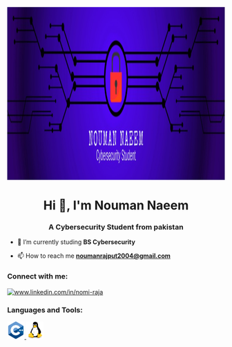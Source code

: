 <img src="https://github.com/nomi2k4/nomi2k4/blob/main/nomi2k4.jpeg" alt="nomi2k4" width="1300" height="400">
<h1 align="center">Hi 👋, I'm Nouman Naeem</h1>
<h3 align="center">A Cybersecurity Student from pakistan</h3>

- 🔭 I’m currently studing **BS Cybersecurity**

- 📫 How to reach me **noumanrajput2004@gmail.com**

<h3 align="left">Connect with me:</h3>
<p align="left">
<a href="https://linkedin.com/in/www.linkedin.com/in/nomi-raja" target="blank"><img align="center" src="https://raw.githubusercontent.com/rahuldkjain/github-profile-readme-generator/master/src/images/icons/Social/linked-in-alt.svg" alt="www.linkedin.com/in/nomi-raja" height="30" width="40" /></a>
</p>

<h3 align="left">Languages and Tools:</h3>
<p align="left"> <a href="https://www.w3schools.com/cpp/" target="_blank" rel="noreferrer"> <img src="https://raw.githubusercontent.com/devicons/devicon/master/icons/cplusplus/cplusplus-original.svg" alt="cplusplus" width="40" height="40"/> </a> <a href="https://www.linux.org/" target="_blank" rel="noreferrer"> <img src="https://raw.githubusercontent.com/devicons/devicon/master/icons/linux/linux-original.svg" alt="linux" width="40" height="40"/> </a> </p>
